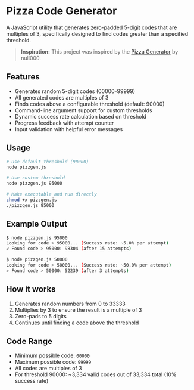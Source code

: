 # Pizza Code Generator

A JavaScript utility that generates zero-padded 5-digit codes that are multiples of 3, specifically designed to find codes greater than a specified threshold.

> **Inspiration:** This project was inspired by the [Pizza Generator](https://null000.github.io/pizza-generator/) by null000.

## Features

- Generates random 5-digit codes (00000-99999)
- All generated codes are multiples of 3
- Finds codes above a configurable threshold (default: 90000)
- Command-line argument support for custom thresholds
- Dynamic success rate calculation based on threshold
- Progress feedback with attempt counter
- Input validation with helpful error messages

## Usage

```bash
# Use default threshold (90000)
node pizzgen.js

# Use custom threshold
node pizzgen.js 95000

# Make executable and run directly
chmod +x pizzgen.js
./pizzgen.js 85000
```

## Example Output

```bash
$ node pizzgen.js 95000
Looking for code > 95000... (Success rate: ~5.0% per attempt)
✔ Found code > 95000: 98304 (after 15 attempts)

$ node pizzgen.js 50000  
Looking for code > 50000... (Success rate: ~50.0% per attempt)
✔ Found code > 50000: 52239 (after 3 attempts)
```

## How it works

1. Generates random numbers from 0 to 33333
2. Multiplies by 3 to ensure the result is a multiple of 3
3. Zero-pads to 5 digits
4. Continues until finding a code above the threshold

## Code Range

- Minimum possible code: `00000`
- Maximum possible code: `99999`
- All codes are multiples of 3
- For threshold 90000: ~3,334 valid codes out of 33,334 total (10% success rate)

